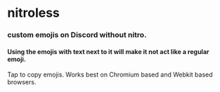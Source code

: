 # nitroless
### custom emojis on Discord without nitro.
#### Using the emojis with text next to it will make it not act like a regular emoji.

Tap to copy emojis.
Works best on Chromium based and Webkit based browsers.